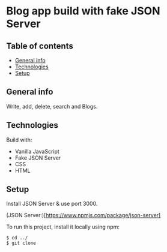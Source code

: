 # Blog app build with fake JSON Server

## Table of contents

- [General info](#general-info)
- [Technologies](#technologies)
- [Setup](#setup)

## General info

Write, add, delete, search and Blogs.

## Technologies

Build with:

- Vanilla JavaScript
- Fake JSON Server
- CSS
- HTML

## Setup

Install JSON Server & use port 3000.

(JSON Server:)[https://www.npmjs.com/package/json-server]

To run this project, install it locally using npm:

```
$ cd ../
$ git clone
```

